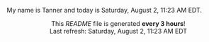 My name is Tanner and today is Saturday, August 2, 11:23 AM EDT.

<p align="center">This <i>README</i> file is generated <b>every 3 hours</b>!</br>Last refresh: Saturday, August 2, 11:23 AM EDT<br /></p>
